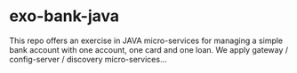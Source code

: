# exo-bank-java
This repo offers an exercise in JAVA micro-services for managing a simple bank account with one account, one card and one loan. We apply gateway / config-server / discovery micro-services...
